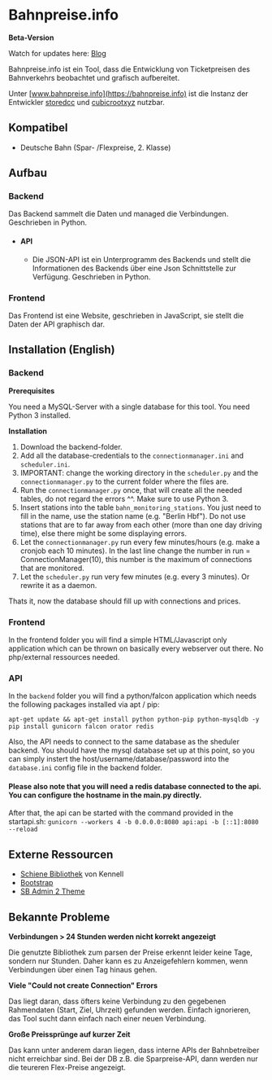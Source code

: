 # Bahnpreise.info

**Beta-Version**

Watch for updates here: [Blog](https://blog.cubicroot.xyz)

Bahnpreise.info ist ein Tool, dass die Entwicklung von Ticketpreisen des Bahnverkehrs beobachtet und grafisch aufbereitet.

Unter [www.bahnpreise.info](https://bahnpreise.info) ist die Instanz der Entwickler [storedcc](https://stored.cc) und [cubicrootxyz](https://cubicroot.xyz) nutzbar.

## Kompatibel
* Deutsche Bahn (Spar- /Flexpreise, 2. Klasse)

## Aufbau
### Backend
Das Backend sammelt die Daten und managed die Verbindungen. Geschrieben in Python.
* #### API
  * Die JSON-API ist ein Unterprogramm des Backends und stellt die Informationen des Backends über eine Json Schnittstelle zur Verfügung. Geschrieben in Python.
### Frontend
Das Frontend ist eine Website, geschrieben in JavaScript, sie stellt die Daten der API graphisch dar.

## Installation (English)
### Backend
**Prerequisites**

You need a MySQL-Server with a single database for this tool.
You need Python 3 installed.

**Installation**

1. Download the backend-folder.
2. Add all the database-credentials to the `connectionmanager.ini` and `scheduler.ini`.
3. IMPORTANT: change the working directory in the `scheduler.py` and the `connectionmanager.py` to the current folder where the files are.
4. Run the `connectionmanager.py` once, that will create all the needed tables, do not regard the errors ^^. Make sure to use Python 3.
5. Insert stations into the table `bahn_monitoring_stations`. You just need to fill in the name, use the station name (e.g. "Berlin Hbf"). Do not use stations that are to far away from each other (more than one day driving time), else there might be some displaying errors.
6. Let the `connectionmanager.py` run every few minutes/hours (e.g. make a cronjob each 10 minutes). In the last line change the number in run = ConnectionManager(10), this number is the maximum of connections that are monitored.
7. Let the `scheduler.py` run very few minutes (e.g. every 3 minutes). Or rewrite it as a daemon.

Thats it, now the database should fill up with connections and prices.

### Frontend
In the frontend folder you will find a simple HTML/Javascript only application which can be thrown on basically every webserver out there. No php/external ressources needed.

### API
In the `backend` folder you will find a python/falcon application which needs the following packages installed via apt / pip:
```
apt-get update && apt-get install python python-pip python-mysqldb -y
pip install gunicorn falcon orator redis
```

Also, the API needs to connect to the same database as the sheduler backend. You should have the mysql database set up at this point, so you can simply instert the host/username/database/password into the `database.ini` config file in the backend folder.

#### Please also note that you will need a redis database connected to the api. You can configure the hostname in the main.py directly.

After that, the api can be started with the command provided in the startapi.sh:
`gunicorn --workers 4 -b 0.0.0.0:8080 api:api -b [::1]:8080 --reload`

## Externe Ressourcen
* [Schiene Bibliothek](https://github.com/kennell/schiene) von Kennell
* [Bootstrap](http://getbootstrap.com)
* [SB Admin 2 Theme](https://github.com/BlackrockDigital/startbootstrap-sb-admin-2)

## Bekannte Probleme
**Verbindungen > 24 Stunden werden nicht korrekt angezeigt**

Die genutzte Bibliothek zum parsen der Preise erkennt leider keine Tage, sondern nur Stunden. Daher kann es zu Anzeigefehlern kommen, wenn Verbindungen über einen Tag hinaus gehen.

**Viele "Could not create Connection" Errors**

Das liegt daran, dass öfters keine Verbindung zu den gegebenen Rahmendaten (Start, Ziel, Uhrzeit) gefunden werden. Einfach ignorieren, das Tool sucht dann einfach nach einer neuen Verbindung.

**Große Preissprünge auf kurzer Zeit**

Das kann unter anderem daran liegen, dass interne APIs der Bahnbetreiber nicht erreichbar sind. Bei der DB z.B. die Sparpreise-API, dann werden nur die teureren Flex-Preise angezeigt. 
